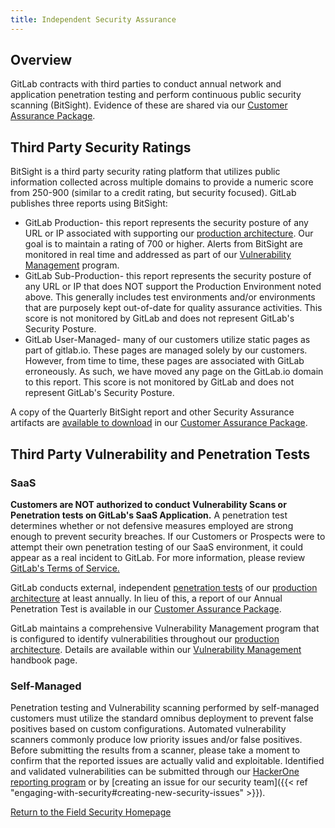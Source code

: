```yaml
---
title: Independent Security Assurance
---
```


## Overview

GitLab contracts with third parties to conduct annual network and application penetration testing and perform continuous public security scanning (BitSight). Evidence of these are shared via our [Customer Assurance Package](https://about.gitlab.com/security/cap/).

## Third Party Security Ratings

BitSight is a third party security rating platform that utilizes public information collected across multiple domains to provide a numeric score from 250-900 (similar to a credit rating, but security focused). GitLab publishes three reports using BitSight:

- GitLab Production- this report represents the security posture of any URL or IP associated with supporting our [production architecture](/handbook/engineering/infrastructure/production/architecture/). Our goal is to maintain a rating of 700 or higher. Alerts from BitSight are monitored in real time and addressed as part of our [Vulnerability Management](/handbook/security/security-engineering/application-security/vulnerability-management.html) program.
- GitLab Sub-Production- this report represents the security posture of any URL or IP that does NOT support the Production Environment noted above. This generally includes test environments and/or environments that are purposely kept out-of-date for quality assurance activities. This score is not monitored by GitLab and does not represent GitLab's Security Posture.
- GitLab User-Managed- many of our customers utilize static pages as part of gitlab.io. These pages are managed solely by our customers. However, from time to time, these pages are associated with GitLab erroneously. As such, we have moved any page on the GitLab.io domain to this report. This score is not monitored by GitLab and does not represent GitLab's Security Posture.

A copy of the Quarterly BitSight report and other Security Assurance artifacts are [available to download](https://about.gitlab.com/resources/customer-assurance-package/gitlab-cap-current.zip) in our [Customer Assurance Package](https://about.gitlab.com/security/cap/).

## Third Party Vulnerability and Penetration Tests

### SaaS

**Customers are NOT authorized to conduct Vulnerability Scans or Penetration tests on GitLab's SaaS Application.** A penetration test determines whether or not defensive measures employed are strong enough to prevent security breaches. If our Customers or Prospects were to attempt their own penetration testing of our SaaS environment, it could appear as a real incident to GitLab. For more information, please review [GitLab's Terms of Service.](https://about.gitlab.com/terms/)

GitLab conducts external, independent [penetration tests](/handbook/security/penetration-testing-policy.html) of our [production architecture](/handbook/engineering/infrastructure/production/architecture/) at least annually.  In lieu of this, a report of our Annual Penetration Test is available in our [Customer Assurance Package](https://about.gitlab.com/security/cap/).

GitLab maintains a comprehensive Vulnerability Management program that is configured to identify vulnerabilities throughout our [production architecture](/handbook/engineering/infrastructure/production/architecture/). Details are available within our [Vulnerability Management](/handbook/security/security-engineering/application-security/vulnerability-management.html) handbook page.

### Self-Managed

Penetration testing and Vulnerability scanning performed by self-managed customers must utilize the standard omnibus deployment to prevent false positives based on custom configurations. Automated vulnerability scanners commonly produce low priority issues and/or false positives. Before submitting the results from a scanner, please take a moment to confirm that the reported issues are actually valid and exploitable. Identified and validated vulnerabilities can be submitted through our [HackerOne reporting program](https://hackerone.com/gitlab) or by [creating an issue for our security team]({{< ref "engaging-with-security#creating-new-security-issues" >}}).

<div class="d-grid gap-2 my-4">
<a href="https://about.gitlab.com/handbook/security/security-assurance/field-security/" class="btn bg-primary text-white btn-lg">Return to the Field Security Homepage</a>
</div>
